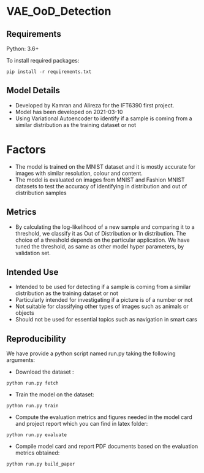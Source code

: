 # VAE_OoD_Detection

## Requirements
Python: 3.6+

To install required packages:

```setup
pip install -r requirements.txt
```

## Model Details
* Developed by Kamran and Alireza for the IFT6390 first project.
* Model has been developed on 2021-03-10
* Using Variational Autoencoder to identify if a sample is coming from a similar distribution as the training dataset or not

# Factors
* The model is trained on the MNIST dataset and it is mostly accurate for images with similar resolution, colour and content.
* The model is evaluated on images from MNIST and Fashion MNIST datasets to test the accuracy of identifying in distribution and out of distribution samples

## Metrics
* By calculating the log-likelihood of a new sample and comparing it to a threshold, we classify it as Out of Distribution or In distribution. The choice of a threshold depends on the particular application. We have tuned the threshold, as same as other model hyper parameters, by validation set.


## Intended Use
* Intended to be used for detecting if a sample is coming from a similar distribution as the training dataset or not
* Particularly intended for investigating if a picture is of a number or not
* Not suitable for classifying other types of images such as animals or objects
* Should not be used for essential topics such as navigation in smart cars

## Reproducibility
We have provide a python script named run.py taking the following arguments:
* Download the dataset :
```setup
python run.py fetch
```
* Train the model on the dataset:
```setup
python run.py train
```
* Compute the evaluation metrics and figures needed in the model card and project report which you can find in latex folder:
```setup
python run.py evaluate
```
* Compile model card and report PDF documents based on the evaluation metrics obtained:
```setup
python run.py build_paper
```
